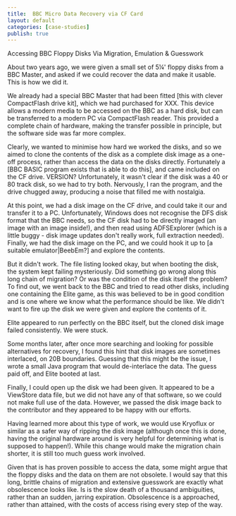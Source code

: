 ```yaml
---
title:  BBC Micro Data Recovery via CF Card
layout: default
categories: [case-studies]
publish: true
---
```


Accessing BBC Floppy Disks Via Migration, Emulation & Guesswork

About two years ago, we were given a small set of 5¼' floppy disks from a BBC Master, and asked if we could recover the data and make it usable. This is how we did it.

We already had a special BBC Master that had been fitted [this with clever CompactFlash drive kit], which we had purchased for XXX. This device allows a modern media to be accessed on the BBC as a hard disk, but can be transferred to a modern PC via CompactFlash reader. This provided a complete chain of hardware, making the transfer possible in principle, but the software side was far more complex.

Clearly, we wanted to minimise how hard we worked the disks, and so we aimed to clone the contents of the disk as a complete disk image as a one-off process, rather than access the data on the disks directly. Fortunately a [BBC BASIC program exists that is able to do this], and came included on the CF drive. VERSION? Unfortunately, it wasn't clear if the disk was a 40 or 80 track disk, so we had to try both. Nervously, I ran the program, and the drive chugged away, producing a noise that filled me with nostalgia.

At this point, we had a disk image on the CF drive, and could take it our and transfer it to a PC. Unfortunately, Windows does not recognise the DFS disk format that the BBC needs, so the CF disk had to be directly imaged (an image with an image inside!), and then read using ADFSExplorer (which is a little buggy - disk image updates don't really work, full extraction needed). Finally, we had the disk image on the PC, and we could hook it up to [a suitable emulator|BeebEm?] and explore the contents.

But it didn't work. The file listing looked okay, but when booting the disk, the system kept failing mysteriously. Did something go wrong along this long chain of migration? Or was the condition of the disk itself the problem? To find out, we went back to the BBC and tried to read other disks, including one containing the Elite game, as this was believed to be in good condition and is one where we know what the performance should be like. We didn't want to fire up the disk we were given and explore the contents of it.

Elite appeared to run perfectly on the BBC itself, but the cloned disk image failed consistently. We were stuck.

Some months later, after once more searching and looking for possible alternatives for recovery, I found this hint that disk images are sometimes interlaced, on 20B boundaries. Guessing that this might be the issue, I wrote a small Java program that would de-interlace the data. The guess paid off, and Elite booted at last.

Finally, I could open up the disk we had been given. It appeared to be a ViewStore data file, but we did not have any of that software, so we could not make full use of the data. However, we passed the disk image back to the contributor and they appeared to be happy with our efforts.

Having learned more about this type of work, we would use Kryoflux or similar as a safer way of ripping the disk image (although once this is done, having the original hardware around is very helpful for determining what is supposed to happen!). While this change would make the migration chain shorter, it is still too much guess work involved.

Given that is has proven possible to access the data, some might argue that the floppy disks and the data on them are not obsolete. I would say that this long, brittle chains of migration and extensive guesswork are exactly what obsolescence looks like. Is is the slow death of a thousand ambiguities, rather than an sudden, jarring expiration. Obsolescence is a approached, rather than attained, with the costs of access rising every step of the way.

